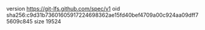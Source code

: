 version https://git-lfs.github.com/spec/v1
oid sha256:c9d31b73601605917224698362ae15fd40bef4709a00c924aa09dff75609c845
size 19524
